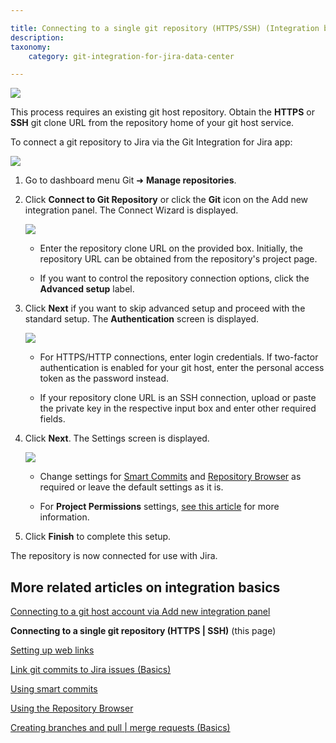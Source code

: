 ```yaml
---

title: Connecting to a single git repository (HTTPS/SSH) (Integration basics)
description:
taxonomy:
    category: git-integration-for-jira-data-center

---
```


![](wp-content/uploads/gij-gitlab-repository-home.png)

This process requires an existing git host repository. Obtain the **HTTPS** or **SSH** git clone URL from the repository home of your git host service.

To connect a git repository to Jira via the Git Integration for Jira app:

![](/wp-content/uploads/gij-gitserver-gitmgr-connect-repo-sel.png)

1.  Go to dashboard menu Git ➜ **Manage repositories**.

2.  Click **Connect to Git Repository** or click the **Git** icon on the Add new integration panel. The Connect Wizard is displayed.

    ![](/wp-content/uploads/gij-gitserver-connect-wizard-01-c.png)

    *   Enter the repository clone URL on the provided box. Initially, the repository URL can be obtained from the repository's project page.

    *   If you want to control the repository connection options, click the **Advanced setup** label.

3.  Click **Next** if you want to skip advanced setup and proceed with the standard setup. The **Authentication** screen is displayed.

    ![](/wp-content/uploads/gij-gitserver-connect-wizard-02a.png)
    
    *   For HTTPS/HTTP connections, enter login credentials. If two-factor authentication is enabled for your git host, enter the personal access token as the password instead.

    *   If your repository clone URL is an SSH connection, upload or paste the private key in the respective input box and enter other required fields.

4.  Click **Next**. The Settings screen is displayed.

    ![](/wp-content/uploads/gij-gitserver-connect-wizard-03a.png)
    
    *   Change settings for [Smart Commits](/git-integration-for-jira-data-center/smart-commits-docs-gij-self-managed) and [Repository Browser](/git-integration-for-jira-data-center/repository-browser-gij-self-managed) as required or leave the default settings as it is.

    *   For **Project Permissions** settings, [see this article](/git-integration-for-jira-data-center/associating-project-permissions-gij-self-managed) for more information.

5.  Click **Finish** to complete this setup.


The repository is now connected for use with Jira.

## More related articles on integration basics

[Connecting to a git host account via Add new integration panel](/git-integration-for-jira-data-center/connecting-to-a-git-host-account-via-Add-new-integration-panel-gij-self-managed)

**Connecting to a single git repository (HTTPS | SSH)** (this page)

[Setting up web links](/git-integration-for-jira-data-center-gij-self-managed/setting-up-web-links-gij-self-managed)

[Link git commits to Jira issues (Basics)](/git-integration-for-jira-data-center/Link-git-commits-to-Jira-issues-(Basics)-gij-self-managed)

[Using smart commits](/git-integration-for-jira-data-center/using-smart-commits-gij-self-managed)

[Using the Repository Browser](/git-integration-for-jira-data-center/using-the-repository-browser-gij-self-managed)

[Creating branches and pull | merge requests (Basics)](/git-integration-for-jira-data-center/Creating-branches-and-pull-merge-requests-(Basics)-gij-self-managed)

